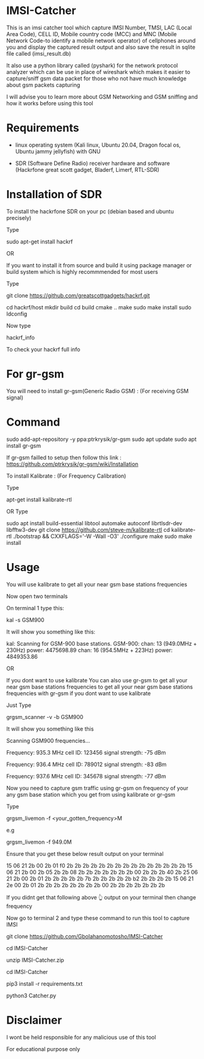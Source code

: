 # IMSI-Catcher 

This is an imsi catcher tool which capture IMSI Number, TMSI, LAC (Local Area Code), CELL ID, Mobile country code (MCC) and MNC (Mobile Network Code-to identify a mobile network operator) of cellphones around you and display the captured result output and also save the result in sqlite file called (imsi_result.db)


It also use a python library called (pyshark) for the network protocol analyzer which can be use in place of wireshark which makes it easier to capture/sniff gsm data packet for those who not have much knowledge about gsm packets capturing


I will advise you to learn more about GSM Networking and GSM sniffing and how it works before using this tool

  
# Requirements

- linux operating system (Kali linux, Ubuntu 20.04, Dragon focal os, Ubuntu jammy jellyfish) with GNU 


- SDR (Software Define Radio) receiver hardware and software (Hackrfone great scott gadget, Bladerf, Limerf, RTL-SDR)

# Installation of SDR 


To install the hackrfone SDR on your pc (debian based and ubuntu precisely) 

Type 

sudo apt-get install hackrf

OR

If you want to install it from source and build it using package manager or build system which is highly recommmended for most users 

Type

git clone https://github.com/greatscottgadgets/hackrf.git

cd hackrf/host
mkdir build
cd build
cmake ..
make 
sudo make install
sudo Idconfig

Now type 

hackrf_info

To check your hackrf full info

# For gr-gsm

You will need to install gr-gsm(Generic Radio GSM) :  (For receiving GSM signal)


# Command

sudo add-apt-repository -y ppa:ptrkrysik/gr-gsm
sudo apt update
sudo apt install gr-gsm


If gr-gsm failled to setup then follow this link : https://github.com/ptrkrysik/gr-gsm/wiki/Installation 

To install Kalibrate : (For Frequency Calibration)

Type

apt-get install kalibrate-rtl

OR Type

sudo apt install build-essential libtool automake autoconf librtlsdr-dev libfftw3-dev
git clone https://github.com/steve-m/kalibrate-rtl
cd kalibrate-rtl
./bootstrap && CXXFLAGS='-W -Wall -O3'
./configure
make
sudo make install


# Usage 

You will use kalibrate to get all your near gsm base stations frequencies

Now open two terminals

On terminal 1 type this:

kal -s GSM900

It will show you something like this:

kal: Scanning for GSM-900 base stations.
GSM-900:
	chan: 13 (949.0MHz + 230Hz)	power: 4475698.89
	chan: 16 (954.5MHz + 223Hz)	power: 4849353.86


OR
 
If you dont want to use kalibrate You can also use gr-gsm to get all your near gsm base stations frequencies 
to get all your near gsm base stations frequencies with gr-gsm if you dont want to use kalibrate 

Just Type

grgsm_scanner -v -b GSM900

It will show you something like this

Scanning GSM900 frequencies...

Frequency: 935.3 MHz
    cell ID: 123456
    signal strength: -75 dBm


Frequency: 936.4 MHz
    cell ID: 789012
    signal strength: -83 dBm


Frequency: 937.6 MHz
    cell ID: 345678
    signal strength: -77 dBm



Now you need to capture gsm traffic using gr-gsm on frequency of your any gsm base station which you get from using kalibrate or gr-gsm 

Type 

grgsm_livemon -f <your_gotten_frequency>M

e.g

grgsm_livemon -f 949.0M

Ensure that you get these below result output on your terminal

15 06 21 2b 00 2b 01 f0 2b 2b 2b 2b 2b 2b 2b 2b 2b 2b 2b 2b 2b 2b 2b
15 06 21 2b 00 2b 05 2b 2b 08 2b 2b 2b 2b 2b 2b 2b 00 2b 2b 2b 40 2b
25 06 21 2b 00 2b 01 2b 2b 2b 2b 2b 7b 2b 2b 2b 2b 2b b2 2b 2b 2b 2b
15 06 21 2e 00 2b 01 2b 2b 2b 2b 2b 2b 2b 2b 00 2b 2b 2b 2b 2b 2b 2b

If you didnt get that following above 👆 output on your terminal then change frequency 


Now go to terminal 2 and type these command to run this tool to capture IMSI



git clone https://github.com/Gbolahanomotosho/IMSI-Catcher




cd IMSI-Catcher



unzip IMSI-Catcher.zip



cd IMSI-Catcher



pip3 install -r requirements.txt



python3 Catcher.py




# Disclaimer



I wont be held responsible for any malicious use of this tool 

For educational purpose only







